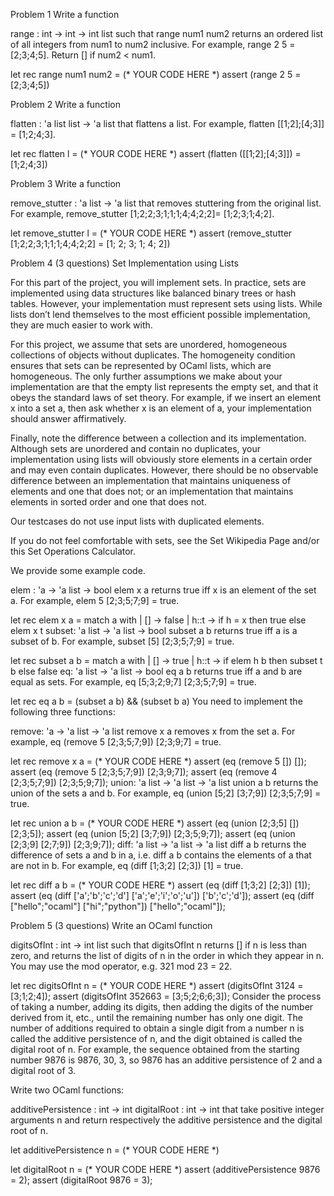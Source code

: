 Problem 1
Write a function

range : int -> int -> int list
such that range num1 num2 returns an ordered list of all integers from num1 to num2 inclusive. For example, range 2 5 = [2;3;4;5]. Return [] if num2 < num1.

let rec range num1 num2 =
  (* YOUR CODE HERE *)
assert (range 2 5 = [2;3;4;5])


Problem 2
Write a function

flatten : 'a list list -> 'a list
that flattens a list. For example, flatten [[1;2];[4;3]] = [1;2;4;3].

let rec flatten l =
  (* YOUR CODE HERE *)
assert (flatten ([[1;2];[4;3]]) = [1;2;4;3])


Problem 3
Write a function

remove_stutter : 'a list -> 'a list
that removes stuttering from the original list. For example, remove_stutter [1;2;2;3;1;1;1;4;4;2;2]= [1;2;3;1;4;2].

let remove_stutter l =
  (* YOUR CODE HERE *)
assert (remove_stutter [1;2;2;3;1;1;1;4;4;2;2] = [1; 2; 3; 1; 4; 2])


Problem 4 (3 questions)
Set Implementation using Lists

For this part of the project, you will implement sets. In practice, sets are implemented using data structures like balanced binary trees or hash tables. However, your implementation must represent sets using lists. While lists don’t lend themselves to the most efficient possible implementation, they are much easier to work with.

For this project, we assume that sets are unordered, homogeneous collections of objects without duplicates. The homogeneity condition ensures that sets can be represented by OCaml lists, which are homogeneous. The only further assumptions we make about your implementation are that the empty list represents the empty set, and that it obeys the standard laws of set theory. For example, if we insert an element x into a set a, then ask whether x is an element of a, your implementation should answer affirmatively.

Finally, note the difference between a collection and its implementation. Although sets are unordered and contain no duplicates, your implementation using lists will obviously store elements in a certain order and may even contain duplicates. However, there should be no observable difference between an implementation that maintains uniqueness of elements and one that does not; or an implementation that maintains elements in sorted order and one that does not.

Our testcases do not use input lists with duplicated elements.

If you do not feel comfortable with sets, see the Set Wikipedia Page and/or this Set Operations Calculator.

We provide some example code.

elem : 'a -> 'a list -> bool
elem x a returns true iff x is an element of the set a. For example, elem 5 [2;3;5;7;9] = true.

let rec elem x a =
  match a with
  | [] -> false
  | h::t -> if h = x then true else elem x t
subset: 'a list -> 'a list -> bool
subset a b returns true iff a is a subset of b. For example, subset [5] [2;3;5;7;9] = true.

let rec subset a b =
  match a with
  | [] -> true
  | h::t -> if elem h b then subset t b else false
eq: 'a list -> 'a list -> bool
eq a b returns true iff a and b are equal as sets. For example, eq [5;3;2;9;7] [2;3;5;7;9] = true.

let rec eq a b =
  (subset a b) && (subset b a)
You need to implement the following three functions:

remove: 'a -> 'a list -> 'a list
remove x a removes x from the set a. For example, eq (remove 5 [2;3;5;7;9]) [2;3;9;7] = true.

let rec remove x a =
  (* YOUR CODE HERE *)
assert (eq (remove 5 []) []);
assert (eq (remove 5 [2;3;5;7;9]) [2;3;9;7]);
assert (eq (remove 4 [2;3;5;7;9]) [2;3;5;9;7]);
union: 'a list -> 'a list -> 'a list
union a b returns the union of the sets a and b. For example, eq (union [5;2] [3;7;9]) [2;3;5;7;9] = true.

let rec union a b =
  (* YOUR CODE HERE *)
assert (eq (union [2;3;5] []) [2;3;5]);
assert (eq (union [5;2] [3;7;9]) [2;3;5;9;7]);
assert (eq (union [2;3;9] [2;7;9]) [2;3;9;7]);
diff: 'a list -> 'a list -> 'a list
diff a b returns the difference of sets a and b in a, i.e. diff a b contains the elements of a that are not in b. For example, eq (diff [1;3;2] [2;3]) [1] = true.

let rec diff a b =
  (* YOUR CODE HERE *)
assert (eq (diff [1;3;2] [2;3]) [1]);
assert (eq (diff ['a';'b';'c';'d'] ['a';'e';'i';'o';'u']) ['b';'c';'d']);
assert (eq (diff ["hello";"ocaml"] ["hi";"python"]) ["hello";"ocaml"]);


Problem 5 (3 questions)
Write an OCaml function

digitsOfInt : int -> int list
such that digitsOfInt n returns [] if n is less than zero, and returns the list of digits of n in the order in which they appear in n. You may use the mod operator, e.g. 321 mod 23 = 22.

let rec digitsOfInt n = 
  (* YOUR CODE HERE *)
assert (digitsOfInt 3124 = [3;1;2;4]);
assert (digitsOfInt 352663 = [3;5;2;6;6;3]);
Consider the process of taking a number, adding its digits, then adding the digits of the number derived from it, etc., until the remaining number has only one digit. The number of additions required to obtain a single digit from a number n is called the additive persistence of n, and the digit obtained is called the digital root of n. For example, the sequence obtained from the starting number 9876 is 9876, 30, 3, so 9876 has an additive persistence of 2 and a digital root of 3.

Write two OCaml functions:

additivePersistence : int -> int
digitalRoot : int -> int
that take positive integer arguments n and return respectively the additive persistence and the digital root of n.

let additivePersistence n =
  (* YOUR CODE HERE *)

let digitalRoot n =
  (* YOUR CODE HERE *)
assert (additivePersistence 9876 = 2);
assert (digitalRoot 9876 = 3);

